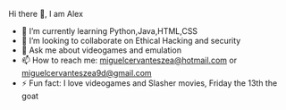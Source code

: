  Hi there 👋, I am Alex

- 🌱 I’m currently learning Python,Java,HTML,CSS
- 👯 I’m looking to collaborate on Ethical Hacking and security
- 💬 Ask me about videogames and emulation
- 📫 How to reach me: miguelcervanteszea@hotmail.com or miguelcervanteszea9d@gmail.com
- ⚡ Fun fact: I love videogames and Slasher movies, Friday the 13th the goat
